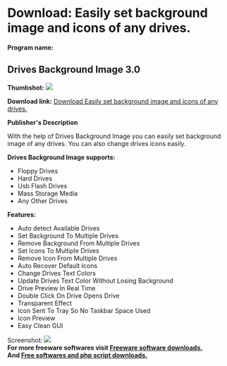 # Download: Easily set background image and icons of any drives.

**Program name:**

## Drives Background Image 3.0

  
**Thumbshot:** ![](http://www.freewarefiles.com/screenshot/drivesbckgrndimg3_md.jpg)   
  
**Download link:** [Download Easily set background image and icons of any drives.](http://freesoftwares.boysofts.com/Drives-Background-Image_program_44756.html)  
  


**Publisher's Description**  
  


With the help of Drives Background Image you can easily set background image of any drives. You can also change drives icons easily. 

**Drives Background Image supports:**

  * Floppy Drives 
  * Hard Drives 
  * Usb Flash Drives 
  * Mass Storage Media 
  * Any Other Drives 

**Features:**

  * Auto detect Available Drives 
  * Set Background To Multiple Drives 
  * Remove Background From Multiple Drives 
  * Set Icons To Multiple Drives 
  * Remove Icon From Multiple Drives 
  * Auto Recover Default Icons 
  * Change Drives Text Colors 
  * Update Drives Text Color Without Losing Background 
  * Drive Preview In Real Time 
  * Double Click On Drive Opens Drive 
  * Transparent Effect 
  * Icon Sent To Tray So No Taskbar Space Used 
  * Icon Preview 
  * Easy Clean GUI 

  
  
Screenshot: ![](http://www.freewarefiles.com/screenshot/drivesbckgrndimg3.jpg)   
**For more freeware softwares visit [Freeware software downloads.](http://freesoftwares.boysofts.com/)**   
**And [Free softwares and php script downloads.](http://www.boysofts.com/)**
